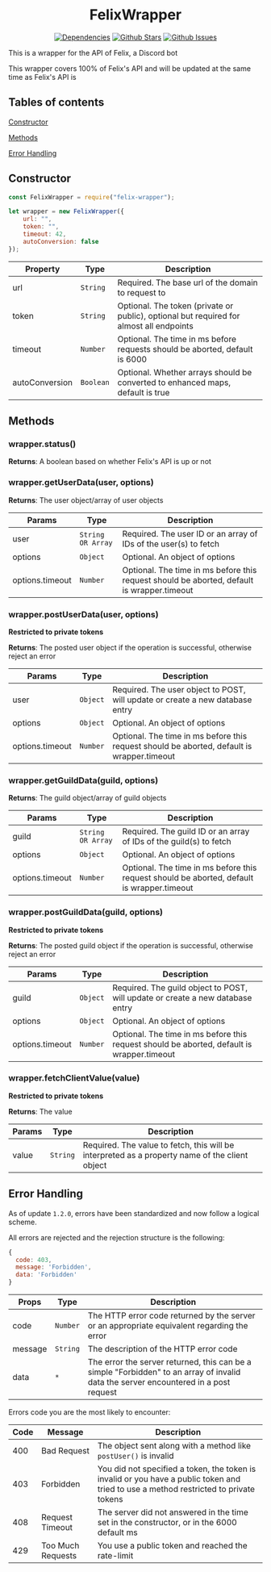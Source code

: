 <h1 align="center"> FelixWrapper </h1>
  <p align="center">
    <a href="https://david-dm.org/ParadoxalCorp/FelixBot-wrapper" target="_blank"><img src="https://david-dm.org/ParadoxalCorp/FelixBot-wrapper/status.svg" alt="Dependencies"></a>
    <a href="https://github.com/ParadoxalCorp/FelixBot-wrapper/blob/master" target="_blank"><img src="https://img.shields.io/github/stars/ParadoxalCorp/FelixBot-wrapper.svg?style=social&label=Star" alt="Github Stars"></a>
    <a href="https://github.com/ParadoxalCorp/FelixBot-wrapper/issues" target="_blank"><img src="https://img.shields.io/github/issues/ParadoxalCorp/FelixBot-wrapper.svg" alt="Github Issues"></a>
  </p>

  This is a wrapper for the API of Felix, a Discord bot

  This wrapper covers 100% of Felix's API and will be updated at the same time as Felix's API is

## Tables of contents
[Constructor](https://github.com/ParadoxalCorp/FelixBot-wrapper/blob/master/README.md#constructor)

[Methods](https://github.com/ParadoxalCorp/FelixBot-wrapper/blob/master/README.md#methods)

[Error Handling](https://github.com/ParadoxalCorp/FelixBot-wrapper/blob/master/README.md#error-handling)

## Constructor

```js
const FelixWrapper = require("felix-wrapper");

let wrapper = new FelixWrapper({
    url: "",
    token: "",
    timeout: 42,
    autoConversion: false
});
```

  | Property | Type | Description |
| --- | --- | --- |
| url | <code>String</code> | Required. The base url of the domain to request to |
| token | <code>String</code> | Optional. The token (private or public), optional but required for almost all endpoints |
| timeout | <code>Number</code> | Optional. The time in ms before requests should be aborted, default is 6000 |
| autoConversion | <code>Boolean</code> | Optional. Whether arrays should be converted to enhanced maps, default is true |

## Methods 

### wrapper.status()

**Returns**: A boolean based on whether Felix's API is up or not

### wrapper.getUserData(user, options)

**Returns**: The user object/array of user objects 

  | Params | Type | Description |
| --- | --- | --- |
| user | <code>String OR Array</code> | Required. The user ID or an array of IDs of the user(s) to fetch |
| options | <code>Object</code> | Optional. An object of options |
| options.timeout | <code>Number</code> | Optional. The time in ms before this request should be aborted, default is wrapper.timeout |

### wrapper.postUserData(user, options)

**Restricted to private tokens**

**Returns**: The posted user object if the operation is successful, otherwise reject an error


  | Params | Type | Description |
| --- | --- | --- |
| user | <code>Object</code> | Required. The user object to POST, will update or create a new database entry |
| options | <code>Object</code> | Optional. An object of options |
| options.timeout | <code>Number</code> | Optional. The time in ms before this request should be aborted, default is wrapper.timeout |

### wrapper.getGuildData(guild, options)

**Returns**: The guild object/array of guild objects 

  | Params | Type | Description |
| --- | --- | --- |
| guild | <code>String OR Array</code> | Required. The guild ID or an array of IDs of the guild(s) to fetch |
| options | <code>Object</code> | Optional. An object of options |
| options.timeout | <code>Number</code> | Optional. The time in ms before this request should be aborted, default is wrapper.timeout |

### wrapper.postGuildData(guild, options)

**Restricted to private tokens**

**Returns**: The posted guild object if the operation is successful, otherwise reject an error


  | Params | Type | Description |
| --- | --- | --- |
| guild | <code>Object</code> | Required. The guild object to POST, will update or create a new database entry |
| options | <code>Object</code> | Optional. An object of options |
| options.timeout | <code>Number</code> | Optional. The time in ms before this request should be aborted, default is wrapper.timeout |

### wrapper.fetchClientValue(value)

**Restricted to private tokens**

**Returns**: The value

  | Params | Type | Description |
| --- | --- | --- |
| value | <code>String</code> | Required. The value to fetch, this will be interpreted as a property name of the client object |

## Error Handling

As of update `1.2.0`, errors have been standardized and now follow a logical scheme.

All errors are rejected and the rejection structure is the following:

```js
{
  code: 403,
  message: 'Forbidden',
  data: 'Forbidden'
}
```

  | Props | Type | Description |
| --- | --- | --- |
| code | <code>Number</code> | The HTTP error code returned by the server or an appropriate equivalent regarding the error |
| message | <code>String</code> | The description of the HTTP error code |
| data | <code>*</code> | The error the server returned, this can be a simple "Forbidden" to an array of invalid data the server encountered in a post request |

Errors code you are the most likely to encounter:

  | Code | Message | Description |
| --- | --- | --- |
| 400 | Bad Request | The object sent along with a method like `postUser()` is invalid |
| 403 | Forbidden | You did not specified a token, the token is invalid or you have a public token and tried to use a method restricted to private tokens |
| 408 | Request Timeout | The server did not answered in the time set in the constructor, or in the 6000 default ms |
| 429 | Too Much Requests | You use a public token and reached the rate-limit |
